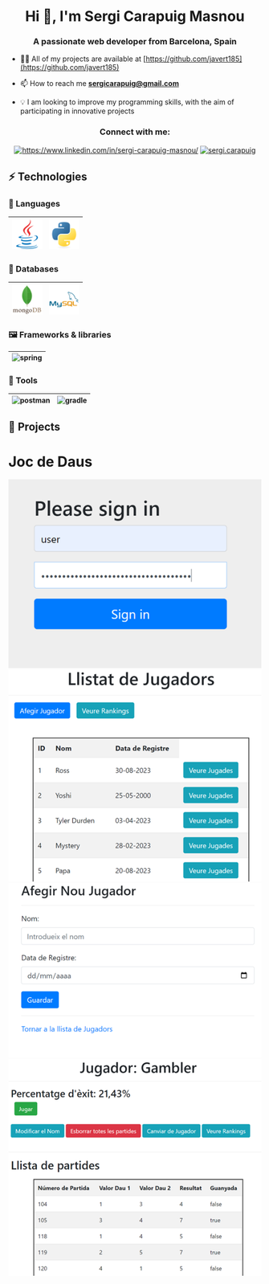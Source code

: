<h1 align="center">Hi 👋, I'm Sergi Carapuig Masnou</h1>
<h3 align="center">A passionate web developer from Barcelona, Spain</h3>

- 👨‍💻 All of my projects are available at [https://github.com/javert185](https://github.com/javert185)

- 📫 How to reach me **sergicarapuig@gmail.com**
  
- 💡 I am looking to improve my programming skills, with the aim of participating in innovative projects

<h3 align="center">Connect with me:</h3>
<p align="center">
<a href="https://linkedin.com/in/https://www.linkedin.com/in/sergi-carapuig-masnou/" target="blank"><img align="center" src="https://raw.githubusercontent.com/rahuldkjain/github-profile-readme-generator/master/src/images/icons/Social/linked-in-alt.svg" alt="https://www.linkedin.com/in/sergi-carapuig-masnou/" height="30" width="40" /></a>
<a href="https://instagram.com/sergi.carapuig" target="blank"><img align="center" src="https://raw.githubusercontent.com/rahuldkjain/github-profile-readme-generator/master/src/images/icons/Social/instagram.svg" alt="sergi.carapuig" height="30" width="40" /></a>
</p>

## ⚡ Technologies
### :speech_balloon: Languages

| <img src="https://raw.githubusercontent.com/devicons/devicon/master/icons/java/java-original.svg" alt="java" width="60" height="60"/> | <img src="https://raw.githubusercontent.com/devicons/devicon/master/icons/python/python-original.svg" alt="python" width="60" height="60"/> |
| ------------------------------------------------------------------------------------------------------------------------- | ----------------------------------------------------------------------------------------------------------------------------- |


### :floppy_disk: Databases

| <img src="https://raw.githubusercontent.com/devicons/devicon/master/icons/mongodb/mongodb-original-wordmark.svg" alt="mongodb" width="60" height="60"/> | <img src="https://raw.githubusercontent.com/devicons/devicon/master/icons/mysql/mysql-original-wordmark.svg" alt="mysql" width="60" height="60"/> |
| ----------------------------------------------------------------------------------------------------------------------------------------- | ------------------------------------------------------------------------------------------------------------------------- |


### 🖼️ Frameworks & libraries

| <img src="https://www.vectorlogo.zone/logos/springio/springio-icon.svg" alt="spring" width="60" height="60"/> |
| ------------------------------------------------------------------------------------------------------------- |


### :wrench: Tools

| <img src="https://www.vectorlogo.zone/logos/getpostman/getpostman-icon.svg" alt="postman" width="60" height="60"/> | <img src="https://www.vectorlogo.zone/logos/gradle/gradle-icon.svg" alt="gradle" width="60" height="60"/> |
| ------------------------------------------------------------------------------------------------------------------ | ---------------------------------------------------------------------------------------------------------- |



## 🚀 Projects

# Joc de Daus
![Juego de Dados 1](jocdedaus/jocdedaus1.png)
![Juego de Dados 2](jocdedaus/jocdedaus2.png)
![Juego de Dados 3](jocdedaus/jocdedaus3.png)
![Juego de Dados 4](jocdedaus/jocdedaus4.png)

